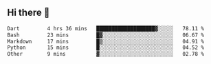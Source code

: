 ## Hi there 👋
 <!--START_SECTION:waka-->

```txt
Dart         4 hrs 36 mins   ███████████████████▓░░░░░   78.11 %
Bash         23 mins         █▓░░░░░░░░░░░░░░░░░░░░░░░   06.67 %
Markdown     17 mins         █▒░░░░░░░░░░░░░░░░░░░░░░░   04.91 %
Python       15 mins         █░░░░░░░░░░░░░░░░░░░░░░░░   04.52 %
Other        9 mins          ▓░░░░░░░░░░░░░░░░░░░░░░░░   02.78 %
```

<!--END_SECTION:waka-->
